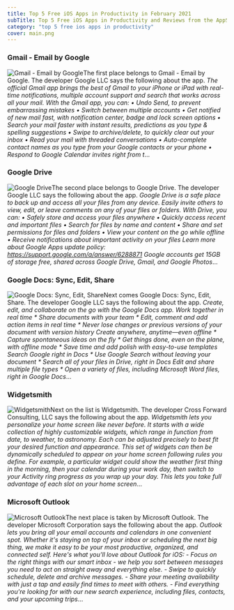 ```yaml
---
title: Top 5 Free iOS Apps in Productivity in February 2021
subTitle: Top 5 Free iOS Apps in Productivity and Reviews from the AppStore in February 2021.
category: "top 5 free ios apps in productivity"
cover: main.png
---
```


### Gmail - Email by Google

![Gmail - Email by Google](https://is3-ssl.mzstatic.com/image/thumb/Purple124/v4/16/2e/29/162e29e7-05ce-af35-0a54-310bc90fa319/contsched.uvnpekto.png/100x100bb.png)The first place belongs to Gmail - Email by Google. The developer Google LLC says the following about the app. _The official Gmail app brings the best of Gmail to your iPhone or iPad with real-time notifications, multiple account support and search that works across all your mail.  With the Gmail app, you can: • Undo Send, to prevent embarrassing mistakes • Switch between multiple accounts • Get notified of new mail fast, with notification center, badge and lock screen options • Search your mail faster with instant results, predictions as you type & spelling suggestions • Swipe to archive/delete, to quickly clear out your inbox • Read your mail with threaded conversations • Auto-complete contact names as you type from your Google contacts or your phone • Respond to Google Calendar invites right from t_...

### Google Drive

![Google Drive](https://is1-ssl.mzstatic.com/image/thumb/Purple124/v4/22/7b/a2/227ba2e2-0734-0fd1-e454-f094ff57ae2d/AppIcon-0-0-1x_U007emarketing-0-0-0-6-0-0-sRGB-0-0-0-GLES2_U002c0-512MB-85-220-0-0.png/100x100bb.png)The second place belongs to Google Drive. The developer Google LLC says the following about the app. _Google Drive is a safe place to back up and access all your files from any device. Easily invite others to view, edit, or leave comments on any of your files or folders.  With Drive, you can:  • Safely store and access your files anywhere • Quickly access recent and important files • Search for files by name and content • Share and set permissions for files and folders • View your content on the go while offline • Receive notifications about important activity on your files  Learn more about Google Apps update policy: https://support.google.com/a/answer/6288871  Google accounts get 15GB of storage free, shared across Google Drive, Gmail, and Google Photos_...

### Google Docs: Sync, Edit, Share

![Google Docs: Sync, Edit, Share](https://is2-ssl.mzstatic.com/image/thumb/Purple124/v4/b6/b2/02/b6b20247-ba9c-2a1d-9ee1-1c6e03d50afb/contsched.htgducgi.png/100x100bb.png)Next comes Google Docs: Sync, Edit, Share. The developer Google LLC says the following about the app. _Create, edit, and collaborate on the go with the Google Docs app.   Work together in real time * Share documents with your team * Edit, comment and add action items in real time  * Never lose changes or previous versions of your document with version history   Create anywhere, anytime—even offline  * Capture spontaneous ideas on the fly * Get things done, even on the plane, with offline mode  * Save time and add polish with easy-to-use templates   Search Google right in Docs  * Use Google Search without leaving your document  * Search all of your files in Drive, right in Docs   Edit and share multiple file types  * Open a variety of files, including Microsoft Word files, right in Google Docs_...

### Widgetsmith

![Widgetsmith](https://is2-ssl.mzstatic.com/image/thumb/Purple114/v4/3c/93/8e/3c938e07-c282-3cda-8be0-3e6feb18b3f6/AppIcon-0-1x_U007emarketing-0-4-0-sRGB-85-220.png/100x100bb.png)Next on the list is Widgetsmith. The developer Cross Forward Consulting, LLC says the following about the app. _Widgetsmith lets you personalize your home screen like never before.    It starts with a wide collection of highly customizable widgets, which range in function from date, to weather, to astronomy.  Each can be adjusted precisely to best fit your desired function and appearance.    This set of widgets can then be dynamically scheduled to appear on your home screen following rules you define.  For example, a particular widget could show the weather first thing in the morning, then your calendar during your work day, then switch to your Activity ring progress as you wrap up your day.  This lets you take full advantage of each slot on your home screen_...

### Microsoft Outlook

![Microsoft Outlook](https://is5-ssl.mzstatic.com/image/thumb/Purple124/v4/22/38/30/223830c2-6b3c-e877-6bcf-7ef96de819c0/AppIcon-outlook.prod-0-1x_U007emarketing-0-7-0-85-220.png/100x100bb.png)The next place is taken by Microsoft Outlook. The developer Microsoft Corporation says the following about the app. _Outlook lets you bring all your email accounts and calendars in one convenient spot. Whether it's staying on top of your inbox or scheduling the next big thing, we make it easy to be your most productive, organized, and connected self.  Here's what you'll love about Outlook for iOS:  - Focus on the right things with our smart inbox - we help you sort between messages you need to act on straight away and everything else.  - Swipe to quickly schedule, delete and archive messages.  - Share your meeting availability with just a tap and easily find times to meet with others.  - Find everything you're looking for with our new search experience, including files, contacts, and your upcoming trips_...

